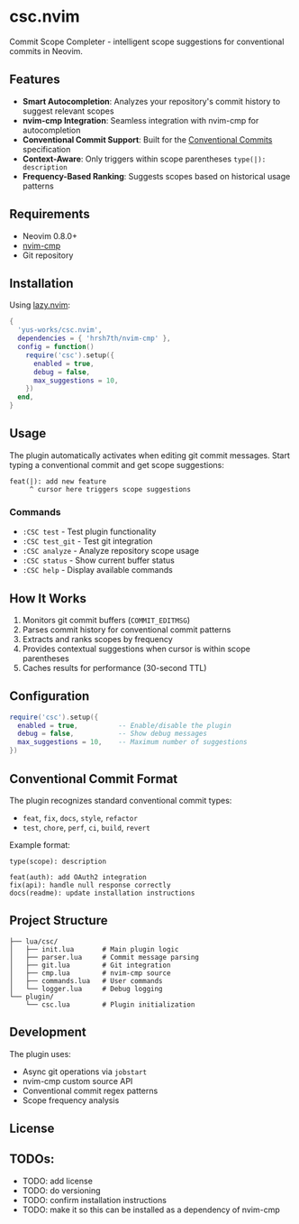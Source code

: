 # csc.nvim

Commit Scope Completer - intelligent scope suggestions for conventional commits in Neovim.

## Features

- **Smart Autocompletion**: Analyzes your repository's commit history to suggest relevant scopes
- **nvim-cmp Integration**: Seamless integration with nvim-cmp for autocompletion
- **Conventional Commit Support**: Built for the [Conventional Commits](https://www.conventionalcommits.org/) specification
- **Context-Aware**: Only triggers within scope parentheses `type(|): description`
- **Frequency-Based Ranking**: Suggests scopes based on historical usage patterns

## Requirements

- Neovim 0.8.0+
- [nvim-cmp](https://github.com/hrsh7th/nvim-cmp)
- Git repository

## Installation

Using [lazy.nvim](https://github.com/folke/lazy.nvim):

```lua
{
  'yus-works/csc.nvim',
  dependencies = { 'hrsh7th/nvim-cmp' },
  config = function()
    require('csc').setup({
      enabled = true,
      debug = false,
      max_suggestions = 10,
    })
  end,
}
```

## Usage

The plugin automatically activates when editing git commit messages. Start typing a conventional commit and get scope suggestions:

```
feat(|): add new feature
     ^ cursor here triggers scope suggestions
```

### Commands

- `:CSC test` - Test plugin functionality
- `:CSC test_git` - Test git integration
- `:CSC analyze` - Analyze repository scope usage
- `:CSC status` - Show current buffer status
- `:CSC help` - Display available commands

## How It Works

1. Monitors git commit buffers (`COMMIT_EDITMSG`)
2. Parses commit history for conventional commit patterns
3. Extracts and ranks scopes by frequency
4. Provides contextual suggestions when cursor is within scope parentheses
5. Caches results for performance (30-second TTL)

## Configuration

```lua
require('csc').setup({
  enabled = true,          -- Enable/disable the plugin
  debug = false,           -- Show debug messages
  max_suggestions = 10,    -- Maximum number of suggestions
})
```

## Conventional Commit Format

The plugin recognizes standard conventional commit types:
- `feat`, `fix`, `docs`, `style`, `refactor`
- `test`, `chore`, `perf`, `ci`, `build`, `revert`

Example format:
```
type(scope): description

feat(auth): add OAuth2 integration
fix(api): handle null response correctly
docs(readme): update installation instructions
```

## Project Structure

```
├── lua/csc/
│   ├── init.lua       # Main plugin logic
│   ├── parser.lua     # Commit message parsing
│   ├── git.lua        # Git integration
│   ├── cmp.lua        # nvim-cmp source
│   ├── commands.lua   # User commands
│   └── logger.lua     # Debug logging
└── plugin/
    └── csc.lua        # Plugin initialization
```

## Development

The plugin uses:
- Async git operations via `jobstart`
- nvim-cmp custom source API
- Conventional commit regex patterns
- Scope frequency analysis

## License

## TODOs:
- TODO: add license
- TODO: do versioning
- TODO: confirm installation instructions
- TODO: make it so this can be installed as a dependency of nvim-cmp
